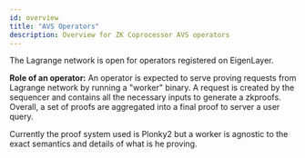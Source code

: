 ```yaml
---
id: overview
title: "AVS Operators"
description: Overview for ZK Coprocessor AVS operators
---
```


The Lagrange network is open for operators registered on EigenLayer.

**Role of an operator:** An operator is expected to serve proving requests from Lagrange network by running a "worker" binary. A request is created by the sequencer and contains all the necessary inputs to generate a zkproofs. Overall, a set of proofs are aggregated into a final proof to server a user query.

Currently the proof system used is Plonky2 but a worker is agnostic to the exact semantics and details of what is he proving.
